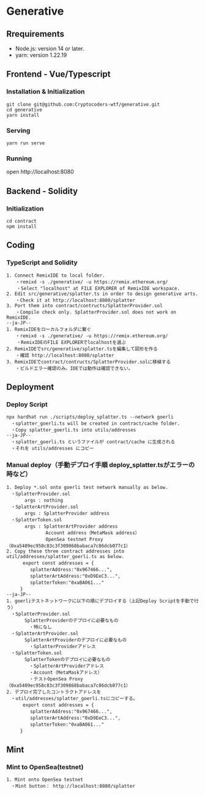 # Generative

## Rrequirements

- Node.js: version 14 or later.
- yarn: version 1.22.19

## Frontend - Vue/Typescript

### Installation & Initialization

```
git clone git@github.com:Cryptocoders-wtf/generative.git
cd generative
yarn install
```
### Serving
```
yarn run serve
```
### Running
open http://localhost:8080

## Backend - Solidity

### Initialization

```
cd contract
npm install
```

## Coding

### TypeScript and Solidity
```
1. Connect RemixIDE to local folder.
　　・remixd -s ./generative/ -u https://remix.ethereum.org/
  　・Select "localhost" at FILE EXPLORER of RemixIDE workspace.
2. Edit src/generative/splatter.ts in order to design generative arts.
　　・Check it at http://localhost:8080/splatter
3. Port them into contract/contructs/SplatterProvider.sol
　　・Compile check only. SplatterProvider.sol does not work on RemixIDE.
--ja-JP--
1. RemixIDEをローカルフォルダに繋ぐ
　　・remixd -s ./generative/ -u https://remix.ethereum.org/
  　・RemixIDEのFILE EXPLORERでlocalhostを選ぶ
2. RemixIDEでsrc/generative/splatter.tsを編集して図形を作る
　　・確認 http://localhost:8080/splatter
3. RemixIDEでcontract/contructs/SplatterProvider.solに移植する
　　・ビルドエラー確認のみ。IDEでは動作は確認できない。
```

## Deployment

### Deploy Script
```
npx hardhat run ./scripts/deploy_splatter.ts --network goerli
　・splatter_goerli.ts will be created in contract/cache folder.
　・Copy splatter_goerli.ts into utils/addresses
--ja-JP--
　・splatter_goerli.ts というファイルが contract/cache に生成される
　・それを utils/addresses にコピー
```

### Manual deploy（手動デプロイ手順 deploy_splatter.tsがエラーの時など）
```
1. Deploy *.sol onto goerli test network manually as below.
　・SplatterProvider.sol
　　　　args : nothing
　・SplatterArtProvider.sol
　　　　args : SplatterProvider address
　・SplatterToken.sol
　　　　args : SplatterArtProvider address
　　　　　　　　 Account address（MetaMask address）
　　　　　　　　 OpenSea testnet Proxy（0xa5409ec958c83c3f309868babaca7c86dcb077c1）
2. Copy these three contract addresses into util/addresses/splatter_goerli.ts as below.
　　　 export const addresses = {
　　　　  splatterAddress:"0x967466...",
　　　　  splatterArtAddress:"0xD9EeC3...",
　　　　  splatterToken:"0xaBA061..."
　　　}
--ja-JP--
1. goerliテストネットワークに以下の順にデプロイする（上記Deploy Scriptを手動で行う）
　・SplatterProvider.sol
　　　　SplatterProviderのデプロイに必要なもの
　　　　　・特になし
　・SplatterArtProvider.sol
　　　　SplatterArtProviderのデプロイに必要なもの
　　　　　・SplatterProviderアドレス
　・SplatterToken.sol
　　　　SplatterTokenのデプロイに必要なもの
　　　　　・SplatterArtProviderアドレス
　　　　　・Account（MetaMaskアドレス）
　　　　　・テストOpenSea Proxy（0xa5409ec958c83c3f309868babaca7c86dcb077c1）
2. デプロイ完了したコントラクトアドレスを
　・util/addresses/splatter_goerli.tsにコピーする。
　　　 export const addresses = {
　　　　  splatterAddress:"0x967466...",
　　　　  splatterArtAddress:"0xD9EeC3...",
　　　　  splatterToken:"0xaBA061..."
　　　}
```

## Mint

### Mint to OpenSea(testnet)
```
1. Mint onto OpenSea testnet
　・Mint button： http://localhost:8080/splatter
```
